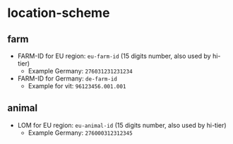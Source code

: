 # location-scheme
## farm
* FARM-ID for EU region: `eu-farm-id` (15 digits number, also used by hi-tier)
  * Example Germany: `276031231231234`
* FARM-ID for Germany: `de-farm-id`
  * Example for vit: `96123456.001.001`

## animal
* LOM for EU region: `eu-animal-id` (15 digits number, also used by hi-tier)
  * Example Germany: `276000312312345`
